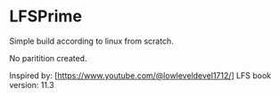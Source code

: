 # LFSPrime
Simple build according to linux from scratch.

No paritition created.

Inspired by: [https://www.youtube.com/@lowleveldevel1712/]
LFS book version: 11.3